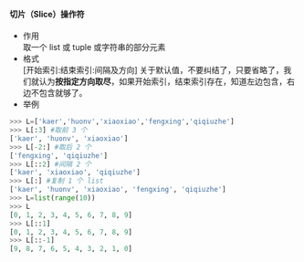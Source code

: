 #### 切片（Slice）操作符
- 作用  
取一个 list 或 tuple 或字符串的部分元素
- 格式  
[开始索引:结束索引:间隔及方向]
关于默认值，不要纠结了，只要省略了，我们就认为**按指定方向取尽**，如果开始索引，结束索引存在，知道左边包含，右边不包含就够了。
- 举例
```python
>>> L=['kaer','huonv','xiaoxiao','fengxing','qiqiuzhe']
>>> L[:3] #取前 3 个
['kaer', 'huonv', 'xiaoxiao']
>>> L[-2:] #取后 2 个
['fengxing', 'qiqiuzhe']
>>> L[::2] #间隔 2 个
['kaer', 'xiaoxiao', 'qiqiuzhe']
>>> L[:] #复制 1 个 list
['kaer', 'huonv', 'xiaoxiao', 'fengxing', 'qiqiuzhe']
>>> L=list(range(10))
>>> L
[0, 1, 2, 3, 4, 5, 6, 7, 8, 9]
>>> L[::1]
[0, 1, 2, 3, 4, 5, 6, 7, 8, 9]
>>> L[::-1]
[9, 8, 7, 6, 5, 4, 3, 2, 1, 0]
```